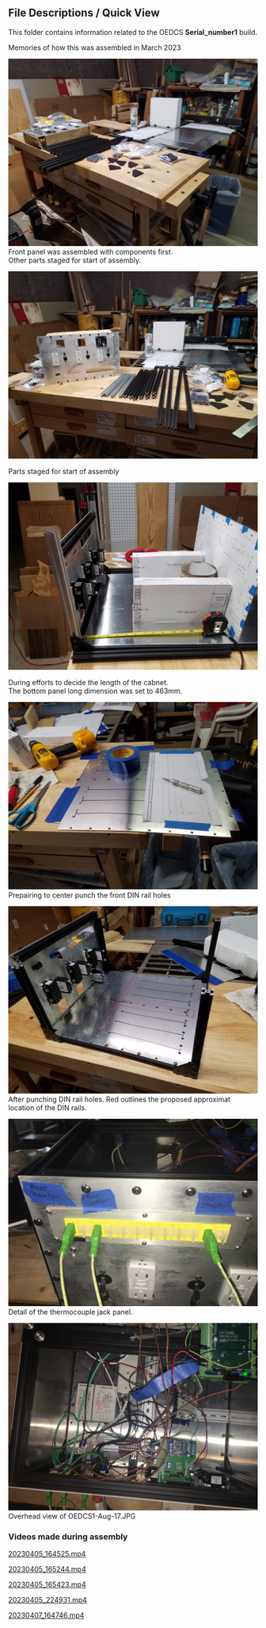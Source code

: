 ## File Descriptions / Quick View
This folder contains information related to the OEDCS **Serial_number1** build.

Memories of how this was assembled in March 2023

![20230404_180900.jpg](20230404_180900.jpg)   
Front panel was assembled with components first.  
Other parts staged for start of assembly.  

![0230404_185523.jpg](20230404_185523.jpg) 

Parts staged for start of assembly

![20230405_170241.jpg](20230405_170241.jpg) 

During efforts to decide the length of the cabnet.  
The bottom panel long dimension was set to 463mm. 


![20230406_113235.jpg](20230406_113235.jpg)  
Prepairing to center punch the front DIN rail holes

![20230406_145949.jpg](20230406_145949.jpg)  
After punching DIN rail holes.  Red outlines the proposed approximat location of the DIN rails.

![ThermoCouplesUnit1.JPG](ThermoCouplesUnit1.JPG)
Detail of the thermocouple jack panel.

![OEDCS1-Aug-17.JPG](OEDCS1-Aug-17.JPG)
Overhead view of OEDCS1-Aug-17.JPG


### Videos made during assembly

[20230405_164525.mp4](20230405_164525.mp4)

[20230405_165244.mp4](20230405_165244.mp4)

[20230405_165423.mp4](20230405_165423.mp4)

[20230405_224931.mp4](20230405_224931.mp4)

[20230407_164746.mp4](20230407_164746.mp4)
